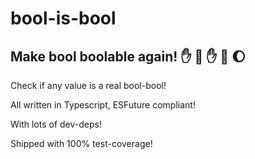 # bool-is-bool

## Make bool boolable again! :hand: :gem: :hand: :rocket: :moon:

Check if any value is a real bool-bool!

All written in Typescript, ESFuture compliant!

With lots of dev-deps!

Shipped with 100% test-coverage! 